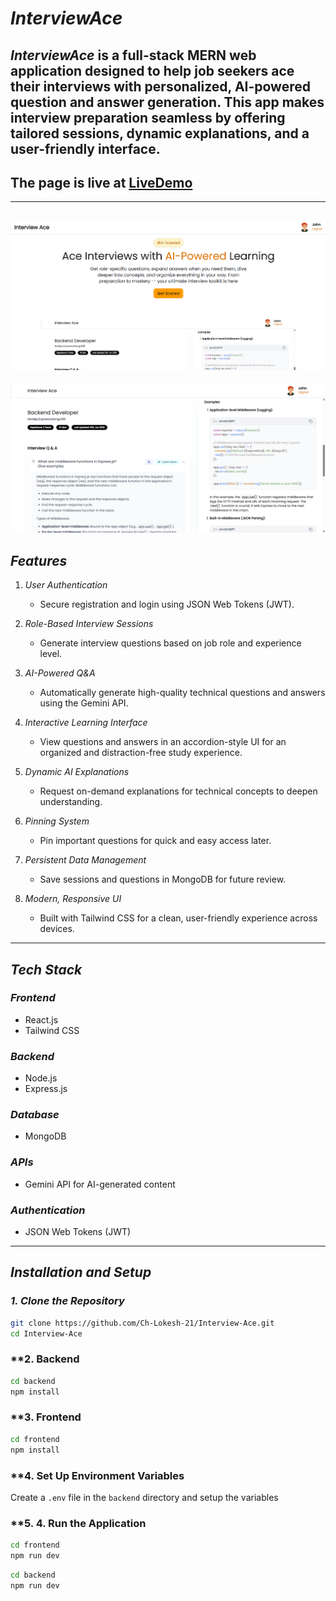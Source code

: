 # *InterviewAce*


*InterviewAce* is a full-stack MERN web application designed to help job seekers ace their interviews with personalized, AI-powered question and answer generation. This app makes interview preparation seamless by offering tailored sessions, dynamic explanations, and a user-friendly interface.
---
## The page is live at [LiveDemo](https://interview-ace-delta.vercel.app/)
---
![InterviewAce Logo](https://github.com/Ch-Lokesh-21/Interview-Ace/blob/5ea6f00db1fe090531fc5ad61bd32c0b9e4d4e57/home_page.png)
---

![img](https://github.com/Ch-Lokesh-21/Interview-Ace/blob/47bf2f62a6dbd90ad290d5f656613b55676e821e/frontend/public/hero.png)

## *Features*
1. *User Authentication*  
   - Secure registration and login using JSON Web Tokens (JWT).  

2. *Role-Based Interview Sessions*  
   - Generate interview questions based on job role and experience level.  

3. *AI-Powered Q&A*  
   - Automatically generate high-quality technical questions and answers using the Gemini API.  

4. *Interactive Learning Interface*  
   - View questions and answers in an accordion-style UI for an organized and distraction-free study experience.  

5. *Dynamic AI Explanations*  
   - Request on-demand explanations for technical concepts to deepen understanding.  

6. *Pinning System*  
   - Pin important questions for quick and easy access later.  

7. *Persistent Data Management*  
   - Save sessions and questions in MongoDB for future review.  

8. *Modern, Responsive UI*  
   - Built with Tailwind CSS for a clean, user-friendly experience across devices.  

---

## *Tech Stack*
### *Frontend*
- React.js  
- Tailwind CSS  

### *Backend*
- Node.js  
- Express.js  

### *Database*
- MongoDB  

### *APIs*
- Gemini API for AI-generated content  

### *Authentication*
- JSON Web Tokens (JWT)  

---

## *Installation and Setup*

### *1. Clone the Repository*
```bash
git clone https://github.com/Ch-Lokesh-21/Interview-Ace.git
cd Interview-Ace
```


### **2. Backend
```bash
cd backend
npm install
```

### **3. Frontend
```bash
cd frontend
npm install
```

### **4. Set Up Environment Variables
Create a `.env` file in the `backend` directory and setup the variables

### **5. 4. Run the Application

```bash
cd frontend
npm run dev
```

```bash
cd backend
npm run dev
```
